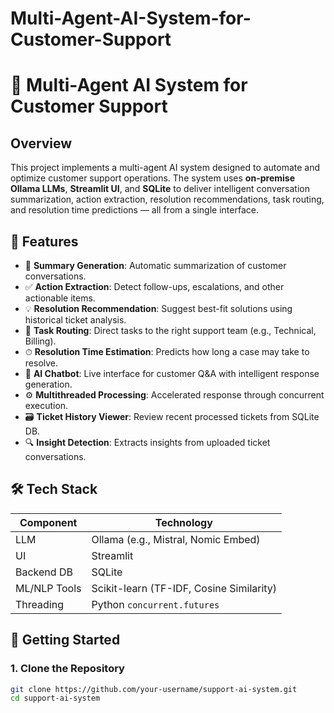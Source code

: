 # Multi-Agent-AI-System-for-Customer-Support
# 🤖 Multi-Agent AI System for Customer Support

## Overview
This project implements a multi-agent AI system designed to automate and optimize customer support operations. The system uses **on-premise Ollama LLMs**, **Streamlit UI**, and **SQLite** to deliver intelligent conversation summarization, action extraction, resolution recommendations, task routing, and resolution time predictions — all from a single interface.

## 🔧 Features

- 📝 **Summary Generation**: Automatic summarization of customer conversations.
- ✅ **Action Extraction**: Detect follow-ups, escalations, and other actionable items.
- 💡 **Resolution Recommendation**: Suggest best-fit solutions using historical ticket analysis.
- 📍 **Task Routing**: Direct tasks to the right support team (e.g., Technical, Billing).
- ⏱ **Resolution Time Estimation**: Predicts how long a case may take to resolve.
- 💬 **AI Chatbot**: Live interface for customer Q&A with intelligent response generation.
- ⚙️ **Multithreaded Processing**: Accelerated response through concurrent execution.
- 🗃 **Ticket History Viewer**: Review recent processed tickets from SQLite DB.
- 🔍 **Insight Detection**: Extracts insights from uploaded ticket conversations.

## 🛠 Tech Stack

| Component       | Technology             |
|----------------|------------------------|
| LLM             | Ollama (e.g., Mistral, Nomic Embed) |
| UI              | Streamlit              |
| Backend DB      | SQLite                 |
| ML/NLP Tools    | Scikit-learn (TF-IDF, Cosine Similarity) |
| Threading       | Python `concurrent.futures` |

## 🚀 Getting Started

### 1. Clone the Repository

```bash
git clone https://github.com/your-username/support-ai-system.git
cd support-ai-system

